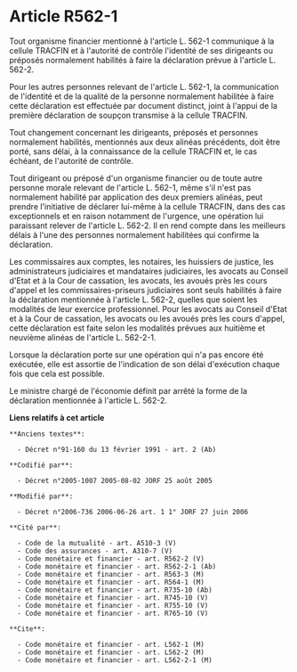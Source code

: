 # Article R562-1

Tout organisme financier mentionné à l'article L. 562-1 communique à la cellule TRACFIN et à l'autorité de contrôle
l'identité de ses dirigeants ou préposés normalement habilités à faire la déclaration prévue à l'article L. 562-2.

Pour les autres personnes relevant de l'article L. 562-1, la communication de l'identité et de la qualité de la personne
normalement habilitée à faire cette déclaration est effectuée par document distinct, joint à l'appui de la première
déclaration de soupçon transmise à la cellule TRACFIN.

Tout changement concernant les dirigeants, préposés et personnes normalement habilités, mentionnés aux deux alinéas
précédents, doit être porté, sans délai, à la connaissance de la cellule TRACFIN et, le cas échéant, de l'autorité de
contrôle.

Tout dirigeant ou préposé d'un organisme financier ou de toute autre personne morale relevant de l'article L. 562-1, même
s'il n'est pas normalement habilité par application des deux premiers alinéas, peut prendre l'initiative de déclarer lui-même
à la cellule TRACFIN, dans des cas exceptionnels et en raison notamment de l'urgence, une opération lui paraissant relever de
l'article L. 562-2. Il en rend compte dans les meilleurs délais à l'une des personnes normalement habilitées qui confirme la
déclaration.

Les commissaires aux comptes, les notaires, les huissiers de justice, les administrateurs judiciaires et mandataires
judiciaires, les avocats au Conseil d'Etat et à la Cour de cassation, les avocats, les avoués près les cours d'appel et les
commissaires-priseurs judiciaires sont seuls habilités à faire la déclaration mentionnée à l'article L. 562-2, quelles que
soient les modalités de leur exercice professionnel. Pour les avocats au Conseil d'Etat et à la Cour de cassation, les
avocats ou les avoués près les cours d'appel, cette déclaration est faite selon les modalités prévues aux huitième et
neuvième alinéas de l'article L. 562-2-1.

Lorsque la déclaration porte sur une opération qui n'a pas encore été exécutée, elle est assortie de l'indication de son
délai d'exécution chaque fois que cela est possible.

Le ministre chargé de l'économie définit par arrêté la forme de la déclaration mentionnée à l'article L. 562-2.

**Liens relatifs à cet article**

	**Anciens textes**:

	  - Décret n°91-160 du 13 février 1991 - art. 2 (Ab)

	**Codifié par**:

	  - Décret n°2005-1007 2005-08-02 JORF 25 août 2005

	**Modifié par**:

	  - Décret n°2006-736 2006-06-26 art. 1 1° JORF 27 juin 2006

	**Cité par**:

	  - Code de la mutualité - art. A510-3 (V)
	  - Code des assurances - art. A310-7 (V)
	  - Code monétaire et financier - art. R562-2 (V)
	  - Code monétaire et financier - art. R562-2-1 (Ab)
	  - Code monétaire et financier - art. R563-3 (M)
	  - Code monétaire et financier - art. R564-1 (M)
	  - Code monétaire et financier - art. R735-10 (Ab)
	  - Code monétaire et financier - art. R745-10 (V)
	  - Code monétaire et financier - art. R755-10 (V)
	  - Code monétaire et financier - art. R765-10 (V)

	**Cite**:

	  - Code monétaire et financier - art. L562-1 (M)
	  - Code monétaire et financier - art. L562-2 (M)
	  - Code monétaire et financier - art. L562-2-1 (M)
